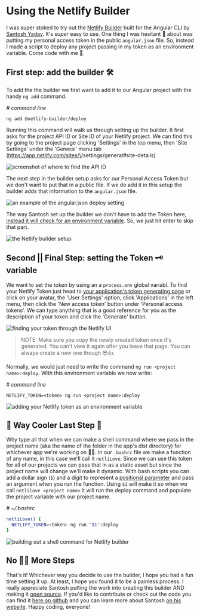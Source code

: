 # Using the Netlify Builder

I was super stoked to try out the [Netlify Builder](https://github.com/ngx-builders/netlify-builder) built for the Angular CLI by [Santosh Yadav](https://www.santoshyadav.dev). It's _super_ easy to use. One thing I was hesitant 😬 about was putting my personal access token in the public `angular.json` file. So, instead I made a script to deploy any project passing in my token as an environment variable. Come code with me 🤗.

## First step: add the builder 🛠

To add the the builder we first want to add it to our Angular project with the handy `ng add` command.

*# command line*

`ng add @netlify-builder/deploy`

Running this command will walk us through setting up the builder. It first asks for the project API ID or Site ID of your Netlify project. We can find this by going to the project page clicking 'Settings' in the top menu, then 'Site Settings' under the 'General' menu tab (https://app.netlify.com/sites/\<your site name>/settings/general#site-details) 

![screenshot of where to find the API ID](images/app-id.png)

The next step in the builder setup asks for our Personal Access Token but we don't want to put that in a public file. If we do add it in this setup the builder adds that information to the `angular.json` file.

![an example of the angular.json deploy setting](images/deploy-angular-json.png)

The way Santosh set up the builder we don't have to add the Token here, [instead it will check for an environment variable](https://github.com/ngx-builders/netlify-builder/blob/master/command-builder/deploy/index.ts#L33). So, we just hit enter to skip that part.

![the Netlify builder setup](images/netlify-builder.gif)

## Second || Final Step: setting the Token 🗝 variable 
We want to set the token by using an a `process.env` global variabl. To find your Netlify Token just head to [your application's token generating page](https://app.netlify.com/user/applications/personal) or click on your avatar, the 'User Settings' option, click 'Applications' in the left menu, then click the 'New access token' button under 'Personal access tokens'. We can type anything that is a good reference for you as the description of your token and click the 'Generate' button.

![finding your token through the Netlify UI](images/token.png)

> NOTE: Make sure you copy the newly created token once it's generated. You can't view it again after you leave that page. You can always create a new one though 😎👍.

 Normally, we would just need to write the command `ng run <project name>:deploy`. With this environment variable we now write:

*# command line*

`NETLIFY_TOKEN=<token> ng run <project name>:deploy`

![adding your Netlify token as an environment variable](images/token.gif)

## 🌈 Way Cooler Last Step 🧜‍
Why type all that when we can make a shell command where we pass in the project name (aka the name of the folder in the app's dist directory) for whichever app we're working on 💁🏻‍. In our `.bashrc` file we make a function of any name, in this case we'll call it `netliLove`. Since we can use this token for all of our projects we can pass that in as a static asset but since the project name will change we'll make it dynamic. With bash scripts you can add a dollar sign (`$`) and a digit to represent a  [positional parameter](https://www.gnu.org/software/bash/manual/html_node/Positional-Parameters.html) and pass an argument when you run the function. Using `$1` will make it so when we call `netlilove <project name>` it will run the deploy command and populate the project variable with our project name.


*# ~/.bashrc*

```bash
netliLove() {
  NETLIFY_TOKEN=<token> ng run "$1":deploy
}
```
![building out a shell command for Netlify builder](images/command.gif)

## No 🙅🏻‍ More Steps

That's it! Whichever way you decide to use the builder, I hope you had a fun time setting it up. At least, I hope you found it to be a painless process. I really appreciate Santosh putting the work into creating this builder AND making it [open source](https://github.com/ngx-builders/netlify-builder). If you'd like to contribute or check out the code you can find it [here on github](https://github.com/ngrx-builders/netlify-builder) and you can learn more about Santosh [on his website](https://www.santoshyadav.dev/). Happy coding, everyone! 